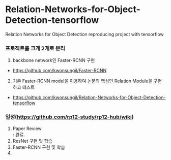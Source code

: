 # Relation-Networks-for-Object-Detection-tensorflow
Relation Networks for Object Detection reproducing project with tensorflow

### 프로젝트를 크게 2개로 분리
1. backbone network인 Faster-RCNN 구현
 - https://github.com/kwonsungil/Faster-RCNN

2. 기존 Faster-RCNN model을 이용하여 논문의 핵심인 Relation Module을 구현하고 테스트
 - https://github.com/kwonsungil/Relation-Networks-for-Object-Detection-tensorflow

### 일정(https://github.com/rp12-study/rp12-hub/wiki)  
1. Paper Review  
 : 완료. 
2. ResNet 구현 및 학습
3. Faster-RCNN 구현 및 학습  
4. 

